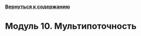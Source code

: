 ### [Вернуться к содержанию](https://github.com/AlexandrKuznetsov1/Practical_work/blob/master/README.md)
# Модуль 10. Мультипоточность
